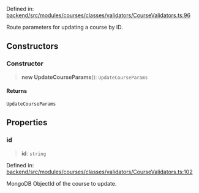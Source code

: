Defined in: [backend/src/modules/courses/classes/validators/CourseValidators.ts:96](https://github.com/continuousactivelearning/vibe/blob/4a4fd41682dd9274e95c74d5ff310441c462b96e/backend/src/modules/courses/classes/validators/CourseValidators.ts#L96)

Route parameters for updating a course by ID.

## Constructors

### Constructor

> **new UpdateCourseParams**(): `UpdateCourseParams`

#### Returns

`UpdateCourseParams`

## Properties

### id

> **id**: `string`

Defined in: [backend/src/modules/courses/classes/validators/CourseValidators.ts:102](https://github.com/continuousactivelearning/vibe/blob/4a4fd41682dd9274e95c74d5ff310441c462b96e/backend/src/modules/courses/classes/validators/CourseValidators.ts#L102)

MongoDB ObjectId of the course to update.
